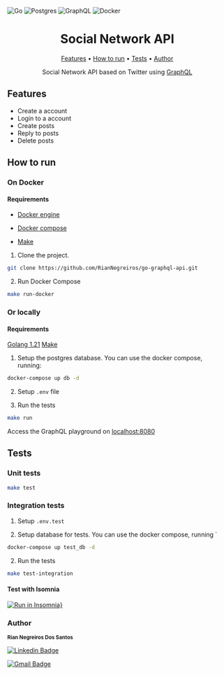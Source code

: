 ![Go](https://img.shields.io/badge/go-%2300ADD8.svg?style=for-the-badge&logo=go&logoColor=white)
![Postgres](https://img.shields.io/badge/postgres-%23316192.svg?style=for-the-badge&logo=postgresql&logoColor=white)
![GraphQL](https://img.shields.io/badge/-GraphQL-E10098?style=for-the-badge&logo=graphql&logoColor=white)
![Docker](https://img.shields.io/badge/docker-%230db7ed.svg?style=for-the-badge&logo=docker&logoColor=white)

<h1 align="center">Social Network API</h1>

<p align="center">
 <a href="#features">Features</a> • 
 <a href="#how-to-run">How to run</a> • 
 <a href="#tests">Tests</a> • 
 <a href="#author">Author</a>
</p>

<p align="center" id="description">Social Network API based on Twitter using <a href="https://graphql.org">GraphQL</a></p> 

## Features

- Create a account
- Login to a account
- Create posts
- Reply to posts
- Delete posts

## How to run

### On Docker

#### Requirements

- [Docker engine](https://docs.docker.com/engine/install)

- [Docker compose](https://docs.docker.com/compose/install)

- [Make](https://www.gnu.org/software/make/#download)

1. Clone the project.

```bash
git clone https://github.com/RianNegreiros/go-graphql-api.git
```

2. Run Docker Compose

```bash
make run-docker
```

### Or locally

#### Requirements

[Golang 1.21](https://go.dev/blog/go1.21)
[Make](https://www.gnu.org/software/make/#download)

1. Setup the postgres database. You can use the docker compose, running:

```bash
docker-compose up db -d
```

2. Setup `.env` file

3. Run the tests

```bash
make run
```

Access the GraphQL playground on [localhost:8080](http://localhost:8080)

## Tests

### Unit tests

```bash
make test
```

### Integration tests

1. Setup `.env.test`

2. Setup database for tests. You can use the docker compose, running
`
```bash
docker-compose up test_db -d
```

2. Run the tests

```bash
make test-integration
```

#### Test with Isomnia

[![Run in Insomnia}](https://insomnia.rest/images/run.svg)](https://insomnia.rest/run/?label=Go%20GraphQL%20API&uri=https%3A%2F%2Fraw.githubusercontent.com%2FRianNegreiros%2Fgo-graphql-api%2Fmain%2F_docs%2FInsomnia_2023-09-05.json)

### Author

<sub id="author"><b>Rian Negreiros Dos Santos</b></sub></a>

[![Linkedin Badge](https://img.shields.io/badge/-Rian-blue?style=flat-square&logo=Linkedin&logoColor=white&link=https://www.linkedin.com/in/tgmarinho/)](https://www.linkedin.com/in/riannegreiros/) 

[![Gmail Badge](https://img.shields.io/badge/-riannegreiros@gmail.com-c14438?style=flat-square&logo=Gmail&logoColor=white&link=mailto:tgmarinho@gmail.com)](mailto:riannegreiros@gmail.com)